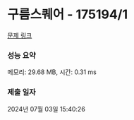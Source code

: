 # 구름스퀘어 - 175194/1 

[문제 링크](https://level.goorm.io/exam/175194/%EA%B5%AC%EB%A6%84-%EC%8A%A4%ED%80%98%EC%96%B4/quiz/1) 

### 성능 요약

메모리: 29.68 MB, 시간: 0.31 ms

### 제출 일자

2024년 07월 03일 15:40:26

